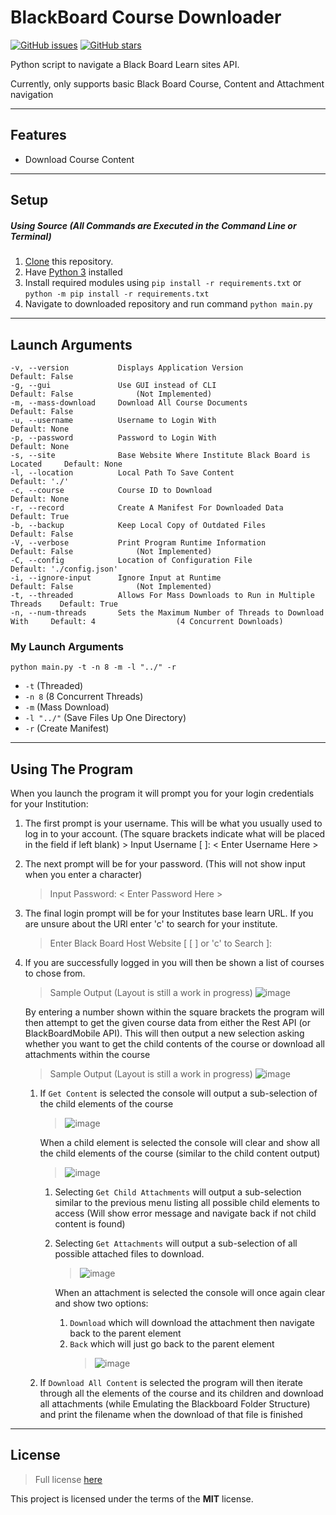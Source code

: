 # BlackBoard Course Downloader

[![GitHub issues](https://img.shields.io/github/issues/TimEnglart/BlackBoard-Course-Downloader.svg?label=Issues)](https://github.com/TimEnglart/BlackBoard-Course-Downloader/issues)
[![GitHub stars](https://img.shields.io/github/stars/TimEnglart/BlackBoard-Course-Downloader.svg?color=Gold&label=Stars)](https://github.com/TimEnglart/BlackBoard-Course-Downloader/stargazers)

Python script to navigate a Black Board Learn sites API.

Currently, only supports basic Black Board Course, Content and Attachment navigation

---

## Features

- Download Course Content

---

## Setup

##### Using Source (All Commands are Executed in the Command Line or Terminal)

1. [Clone](https://github.com/TimEnglart/BlackBoard-Course-Downloader.git) this repository.
2. Have [Python 3](https://www.python.org/downloads/) installed
3. Install required modules using `pip install -r requirements.txt` or `python -m pip install -r requirements.txt`
4. Navigate to downloaded repository and run command `python main.py`

---

## Launch Arguments

```
-v, --version           Displays Application Version                            Default: False
-g, --gui               Use GUI instead of CLI                                  Default: False              (Not Implemented)
-m, --mass-download     Download All Course Documents                           Default: False
-u, --username          Username to Login With                                  Default: None
-p, --password          Password to Login With                                  Default: None
-s, --site              Base Website Where Institute Black Board is Located     Default: None
-l, --location          Local Path To Save Content                              Default: './'
-c, --course            Course ID to Download                                   Default: None
-r, --record            Create A Manifest For Downloaded Data                   Default: True
-b, --backup            Keep Local Copy of Outdated Files                       Default: False
-V, --verbose           Print Program Runtime Information                       Default: False              (Not Implemented)
-C, --config            Location of Configuration File                          Default: './config.json'
-i, --ignore-input      Ignore Input at Runtime                                 Default: False              (Not Implemented)
-t, --threaded          Allows For Mass Downloads to Run in Multiple Threads    Default: True
-n, --num-threads       Sets the Maximum Number of Threads to Download With     Default: 4                  (4 Concurrent Downloads)
```

### My Launch Arguments

`python main.py -t -n 8 -m -l "../" -r`

- `-t` (Threaded)
- `-n 8` (8 Concurrent Threads)
- `-m` (Mass Download)
- `-l "../"` (Save Files Up One Directory)
- `-r` (Create Manifest)


---

## Using The Program

When you launch the program it will prompt you for your login credentials for your Institution:

1. The first prompt is your username. This will be what you usually used to log in to your account.
   (The square brackets indicate what will be placed in the field if left blank) > Input Username [ ]: < Enter Username Here >
2. The next prompt will be for your password. (This will not show input when you enter a character)
   > Input Password: < Enter Password Here >
3. The final login prompt will be for your Institutes base learn URL. If you are unsure about the URl enter 'c' to search
   for your institute.  
    > Enter Black Board Host Website [ [ ] or 'c' to Search ]:
4. If you are successfully logged in you will then be shown a list of courses to chose from.

   > Sample Output (Layout is still a work in progress) ![image](https://user-images.githubusercontent.com/41773768/59965568-3ffed400-9553-11e9-83f1-6e307861744d.png)

   By entering a number shown within the square brackets the program will then attempt to get the given course data
   from either the Rest API (or BlackBoardMobile API). This will then output a new selection asking whether you want
   to get the child contents of the course or download all attachments within the course

   > Sample Output (Layout is still a work in progress) ![image](https://user-images.githubusercontent.com/41773768/59965641-493c7080-9554-11e9-8169-0a73bf2a2a19.png)

   1. If `Get Content` is selected the console will output a sub-selection of the child elements of the course

      > ![image](https://user-images.githubusercontent.com/41773768/59965729-4e4def80-9555-11e9-8632-c0bc45763884.png)

      When a child element is selected the console will clear and show all the child elements of the course (similar
      to the child content output)

      > ![image](https://user-images.githubusercontent.com/41773768/59965758-bc92b200-9555-11e9-8654-14dd7fdfd0eb.png)

      1. Selecting `Get Child Attachments` will output a sub-selection similar to the previous menu
         listing all possible child elements to access (Will show error message and navigate back if not child content is
         found)
      2. Selecting `Get Attachments` will output a sub-selection of all possible attached files to download.

         > ![image](https://user-images.githubusercontent.com/41773768/59965821-683c0200-9556-11e9-8cee-afa21970353f.png)

         When an attachment is selected the console will once again clear and show two options:

         1. `Download` which will download the attachment then navigate back to the parent element
         2. `Back` which will just go back to the parent element
            > ![image](https://user-images.githubusercontent.com/41773768/59965858-ce288980-9556-11e9-8add-7f96e0d09ae8.png)

   2. If `Download All Content` is selected the program will then iterate through all the elements of the course and
      its children and download all attachments (while Emulating the Blackboard Folder Structure) and print the filename
      when the download of that file is finished

---

## License

> Full license [here](https://github.com/TimEnglart/BlackBoard-Course-Downloader/blob/master/LICENSE)

This project is licensed under the terms of the **MIT** license.
